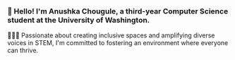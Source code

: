 ### 👋 Hello! I'm Anushka Chougule, a third-year Computer Science student at the University of Washington.
👩🏽‍💻 Passionate about creating inclusive spaces and amplifying diverse voices in STEM, I'm committed to fostering an environment where everyone can thrive.




<!--
**Anushka23ja/Anushka23ja** is a ✨ _special_ ✨ repository because its `README.md` (this file) appears on your GitHub profile.

Here are some ideas to get you started:

- 🔭 I’m currently working on ...
- 🌱 I’m currently learning ...
- 👯 I’m looking to collaborate on ...
- 🤔 I’m looking for help with ...
- 💬 Ask me about ...
- 📫 How to reach me: ...
- 😄 Pronouns: ...
- ⚡ Fun fact: ...
-->
